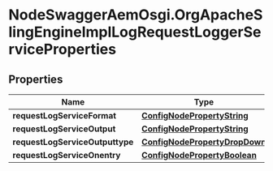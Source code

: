# NodeSwaggerAemOsgi.OrgApacheSlingEngineImplLogRequestLoggerServiceProperties

## Properties
Name | Type | Description | Notes
------------ | ------------- | ------------- | -------------
**requestLogServiceFormat** | [**ConfigNodePropertyString**](ConfigNodePropertyString.md) |  | [optional] 
**requestLogServiceOutput** | [**ConfigNodePropertyString**](ConfigNodePropertyString.md) |  | [optional] 
**requestLogServiceOutputtype** | [**ConfigNodePropertyDropDown**](ConfigNodePropertyDropDown.md) |  | [optional] 
**requestLogServiceOnentry** | [**ConfigNodePropertyBoolean**](ConfigNodePropertyBoolean.md) |  | [optional] 


